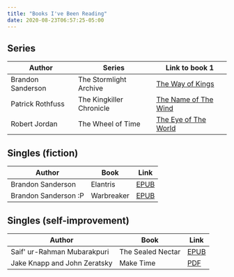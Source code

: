 ```yaml
---
title: "Books I've Been Reading"
date: 2020-08-23T06:57:25-05:00
---
```


## Series
| Author            | Series                   | Link to book 1                                              |
|-------------------|--------------------------|-------------------------------------------------------------|
| Brandon Sanderson | The Stormlight Archive   | [The Way of Kings](https://b-ok.cc/book/4219340/4b2f48)     |
| Patrick Rothfuss  | The Kingkiller Chronicle | [The Name of The Wind](https://b-ok.cc/book/1564700/b39690) |
| Robert Jordan     | The Wheel of Time        | [The Eye of The World](https://b-ok.cc/book/984472/9743af)  |

## Singles (fiction)
| Author                                              | Book                                 | Link                                        |
|-----------------------------------------------------|--------------------------------------|---------------------------------------------|
| Brandon Sanderson                                   | Elantris                             | [EPUB](https://b-ok.cc/book/1222523/ef92aa) |
| Brandon Sanderson :P                                | Warbreaker                           | [EPUB](https://b-ok.cc/book/1623479/d0cf66) |

## Singles (self-improvement)
| Author                                              | Book                                 | Link                                        |
|-----------------------------------------------------|--------------------------------------|---------------------------------------------|
| Saif' ur-Rahman Mubarakpuri                         | The Sealed Nectar                    | [EPUB](https://b-ok.cc/book/1009125/d83092) |
| Jake Knapp and John Zeratsky                        | Make Time                            | [PDF](https://b-ok.cc/book/5337333/57a819)  |

&nbsp;
